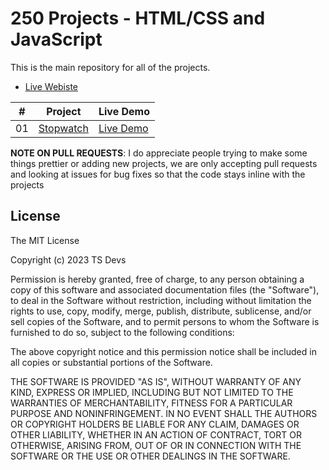 # 250 Projects - HTML/CSS and JavaScript

This is the main repository for all of the projects.

-   [Live Webiste](https://ts-devs.github.io/250-js-projects/)


|  #  | Project                                                                                                                     | Live Demo                                                                         |
| :-: | --------------------------------------------------------------------------------------------------------------------------- | --------------------------------------------------------------------------------- |
| 01  | [Stopwatch](https://github.com/TS-Devs/250-js-projects/tree/main/src/Stopwatch)                             | [Live Demo](https://ts-devs.github.io/250-js-projects/src/Stopwatch/index.html)               |

**NOTE ON PULL REQUESTS**:  I do appreciate people trying to make some things prettier or adding new projects, we are only accepting pull requests and looking at issues for bug fixes so that the code stays inline with the projects

## License

The MIT License

Copyright (c) 2023 TS Devs 

Permission is hereby granted, free of charge, to any person obtaining a copy
of this software and associated documentation files (the "Software"), to deal
in the Software without restriction, including without limitation the rights
to use, copy, modify, merge, publish, distribute, sublicense, and/or sell
copies of the Software, and to permit persons to whom the Software is
furnished to do so, subject to the following conditions:

The above copyright notice and this permission notice shall be included in
all copies or substantial portions of the Software.

THE SOFTWARE IS PROVIDED "AS IS", WITHOUT WARRANTY OF ANY KIND, EXPRESS OR
IMPLIED, INCLUDING BUT NOT LIMITED TO THE WARRANTIES OF MERCHANTABILITY,
FITNESS FOR A PARTICULAR PURPOSE AND NONINFRINGEMENT. IN NO EVENT SHALL THE
AUTHORS OR COPYRIGHT HOLDERS BE LIABLE FOR ANY CLAIM, DAMAGES OR OTHER
LIABILITY, WHETHER IN AN ACTION OF CONTRACT, TORT OR OTHERWISE, ARISING FROM,
OUT OF OR IN CONNECTION WITH THE SOFTWARE OR THE USE OR OTHER DEALINGS IN
THE SOFTWARE.
